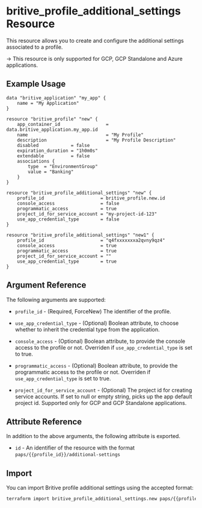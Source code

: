 # britive_profile_additional_settings Resource

This resource allows you to create and configure the additional settings associated to a profile.

-> This resource is only supported for GCP, GCP Standalone and Azure applications.

## Example Usage

```hcl
data "britive_application" "my_app" {
    name = "My Application"
}

resource "britive_profile" "new" {
    app_container_id                 = data.britive_application.my_app.id
    name                             = "My Profile"
    description                      = "My Profile Description"
    disabled            = false
    expiration_duration = "1h0m0s"
    extendable          = false
    associations {
        type  = "EnvironmentGroup"
        value = "Banking"
    }
}

resource "britive_profile_additional_settings" "new" {
    profile_id                     = britive_profile.new.id
    console_access                 = false
    programmatic_access            = true
    project_id_for_service_account = "my-project-id-123"
    use_app_credential_type        = false
}

resource "britive_profile_additional_settings" "new1" {
    profile_id                     = "q4fxxxxxxxa2qvny9qz4"
    console_access                 = true
    programmatic_access            = true
    project_id_for_service_account = ""
    use_app_credential_type        = true
}
```

## Argument Reference

The following arguments are supported:

* `profile_id` - (Required, ForceNew) The identifier of the profile.

* `use_app_credential_type` - (Optional) Boolean attribute, to choose whether to inherit the credential type from the application.

* `console_access` - (Optional) Boolean attribute, to provide the console access to the profile or not. Overriden if `use_app_credential_type` is set to true.

* `programmatic_access` - (Optional) Boolean attribute, to provide the programmatic access to the profile or not. Overriden if `use_app_credential_type` is set to true.

* `project_id_for_service_account` - (Optional) The project id for creating service accounts. If set to null or empty string, picks up the app default project id. Supported only for GCP and GCP Standalone applications.

## Attribute Reference

In addition to the above arguments, the following attribute is exported.

* `id` - An identifier of the resource with the format `paps/{{profile_id}}/additional-settings`

## Import

You can import Britive profile additional settings using the accepted format:

```sh
terraform import britive_profile_additional_settings.new paps/{{profile_id}}/additional-settings
```
